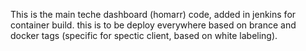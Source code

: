 This is the main teche dashboard (homarr) code, added in jenkins for container build.
this is to be deploy everywhere based on brance and docker tags (specific for spectic client, based on white labeling).
